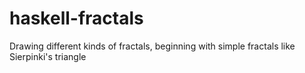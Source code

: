 # haskell-fractals
Drawing different kinds of fractals, beginning with simple fractals like Sierpinki's triangle

